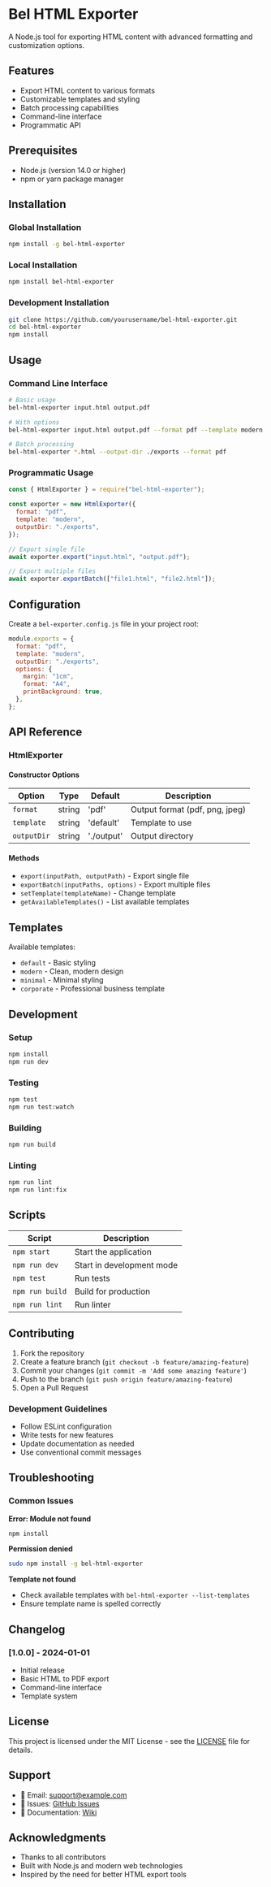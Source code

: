 # Bel HTML Exporter

A Node.js tool for exporting HTML content with advanced formatting and customization options.

## Features

- Export HTML content to various formats
- Customizable templates and styling
- Batch processing capabilities
- Command-line interface
- Programmatic API

## Prerequisites

- Node.js (version 14.0 or higher)
- npm or yarn package manager

## Installation

### Global Installation

```bash
npm install -g bel-html-exporter
```

### Local Installation

```bash
npm install bel-html-exporter
```

### Development Installation

```bash
git clone https://github.com/yourusername/bel-html-exporter.git
cd bel-html-exporter
npm install
```

## Usage

### Command Line Interface

```bash
# Basic usage
bel-html-exporter input.html output.pdf

# With options
bel-html-exporter input.html output.pdf --format pdf --template modern

# Batch processing
bel-html-exporter *.html --output-dir ./exports --format pdf
```

### Programmatic Usage

```javascript
const { HtmlExporter } = require("bel-html-exporter");

const exporter = new HtmlExporter({
  format: "pdf",
  template: "modern",
  outputDir: "./exports",
});

// Export single file
await exporter.export("input.html", "output.pdf");

// Export multiple files
await exporter.exportBatch(["file1.html", "file2.html"]);
```

## Configuration

Create a `bel-exporter.config.js` file in your project root:

```javascript
module.exports = {
  format: "pdf",
  template: "modern",
  outputDir: "./exports",
  options: {
    margin: "1cm",
    format: "A4",
    printBackground: true,
  },
};
```

## API Reference

### HtmlExporter

#### Constructor Options

| Option      | Type   | Default    | Description                    |
| ----------- | ------ | ---------- | ------------------------------ |
| `format`    | string | 'pdf'      | Output format (pdf, png, jpeg) |
| `template`  | string | 'default'  | Template to use                |
| `outputDir` | string | './output' | Output directory               |

#### Methods

- `export(inputPath, outputPath)` - Export single file
- `exportBatch(inputPaths, options)` - Export multiple files
- `setTemplate(templateName)` - Change template
- `getAvailableTemplates()` - List available templates

## Templates

Available templates:

- `default` - Basic styling
- `modern` - Clean, modern design
- `minimal` - Minimal styling
- `corporate` - Professional business template

## Development

### Setup

```bash
npm install
npm run dev
```

### Testing

```bash
npm test
npm run test:watch
```

### Building

```bash
npm run build
```

### Linting

```bash
npm run lint
npm run lint:fix
```

## Scripts

| Script          | Description               |
| --------------- | ------------------------- |
| `npm start`     | Start the application     |
| `npm run dev`   | Start in development mode |
| `npm test`      | Run tests                 |
| `npm run build` | Build for production      |
| `npm run lint`  | Run linter                |

## Contributing

1. Fork the repository
2. Create a feature branch (`git checkout -b feature/amazing-feature`)
3. Commit your changes (`git commit -m 'Add some amazing feature'`)
4. Push to the branch (`git push origin feature/amazing-feature`)
5. Open a Pull Request

### Development Guidelines

- Follow ESLint configuration
- Write tests for new features
- Update documentation as needed
- Use conventional commit messages

## Troubleshooting

### Common Issues

**Error: Module not found**

```bash
npm install
```

**Permission denied**

```bash
sudo npm install -g bel-html-exporter
```

**Template not found**

- Check available templates with `bel-html-exporter --list-templates`
- Ensure template name is spelled correctly

## Changelog

### [1.0.0] - 2024-01-01

- Initial release
- Basic HTML to PDF export
- Command-line interface
- Template system

## License

This project is licensed under the MIT License - see the [LICENSE](LICENSE) file for details.

## Support

- 📧 Email: support@example.com
- 🐛 Issues: [GitHub Issues](https://github.com/yourusername/bel-html-exporter/issues)
- 📖 Documentation: [Wiki](https://github.com/yourusername/bel-html-exporter/wiki)

## Acknowledgments

- Thanks to all contributors
- Built with Node.js and modern web technologies
- Inspired by the need for better HTML export tools
